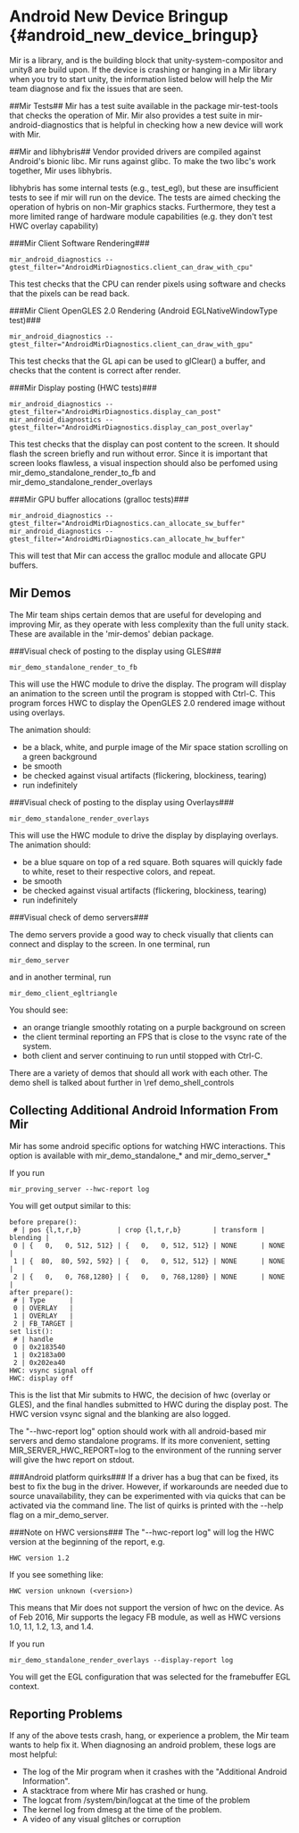 Android New Device Bringup {#android_new_device_bringup}
===============================

Mir is a library, and is the building block that unity-system-compositor and
unity8 are build upon. If the device is crashing or hanging in a Mir library
when you try to start unity, the information listed below will help the Mir
team diagnose and fix the issues that are seen.

##Mir Tests##
Mir has a test suite available in the package mir-test-tools that checks the
operation of Mir.
Mir also provides a test suite in mir-android-diagnostics that is helpful in
checking how a new device will work with Mir. 

##Mir and libhybris##
Vendor provided drivers are compiled against Android's bionic libc.
Mir runs against glibc. To make the two libc's work together, Mir uses
libhybris.

libhybris has some internal tests (e.g., test_egl), but these are insufficient
tests to see if mir will run on the device. The tests are aimed checking
the operation of hybris on non-Mir graphics stacks. Furthermore, they test a
more limited range of hardware module capabilities (e.g. they don't test HWC
overlay capability) 

###Mir Client Software Rendering###

    mir_android_diagnostics --gtest_filter="AndroidMirDiagnostics.client_can_draw_with_cpu"

This test checks that the CPU can render pixels using software
and checks that the pixels can be read back.

###Mir Client OpenGLES 2.0 Rendering (Android EGLNativeWindowType test)###

    mir_android_diagnostics --gtest_filter="AndroidMirDiagnostics.client_can_draw_with_gpu"

This test checks that the GL api can be used to glClear() a buffer, and checks
that the content is correct after render.

###Mir Display posting (HWC tests)###

    mir_android_diagnostics --gtest_filter="AndroidMirDiagnostics.display_can_post"
    mir_android_diagnostics --gtest_filter="AndroidMirDiagnostics.display_can_post_overlay"

This test checks that the display can post content to the screen. It should
flash the screen briefly and run without error. Since it is important that
screen looks flawless, a visual inspection should also be perfomed using
mir_demo_standalone_render_to_fb and mir_demo_standalone_render_overlays 

###Mir GPU buffer allocations (gralloc tests)###

    mir_android_diagnostics --gtest_filter="AndroidMirDiagnostics.can_allocate_sw_buffer"
    mir_android_diagnostics --gtest_filter="AndroidMirDiagnostics.can_allocate_hw_buffer"

This will test that Mir can access the gralloc module and allocate GPU buffers.

Mir Demos
---------
The Mir team ships certain demos that are useful for developing and improving
Mir, as they operate with less complexity than the full unity stack. These are
available in the 'mir-demos' debian package.

###Visual check of posting to the display using GLES###

    mir_demo_standalone_render_to_fb

This will use the HWC module to drive the display. The program will display an
animation to the screen until the program is stopped with Ctrl-C. This program
forces HWC to display the OpenGLES 2.0 rendered image without using overlays.

The animation should:
 - be a black, white, and purple image of the Mir space station scrolling on a
green background
 - be smooth
 - be checked against visual artifacts (flickering, blockiness, tearing)
 - run indefinitely

###Visual check of posting to the display using Overlays###

    mir_demo_standalone_render_overlays

This will use the HWC module to drive the display by displaying overlays.
The animation should:
 - be a blue square on top of a red square. Both squares will quickly fade to
white, reset to their respective colors, and repeat.
 - be smooth
 - be checked against visual artifacts (flickering, blockiness, tearing)
 - run indefinitely

###Visual check of demo servers###

The demo servers provide a good way to check visually that clients can connect
and display to the screen.
In one terminal, run

    mir_demo_server

and in another terminal, run

    mir_demo_client_egltriangle

You should see:
 - an orange triangle smoothly rotating on a purple background on screen
 - the client terminal reporting an FPS that is close to the vsync rate of the
system.
 - both client and server continuing to run until stopped with Ctrl-C.

There are a variety of demos that should all work with each other. The demo
shell is talked about further in \ref demo_shell_controls

Collecting Additional Android Information From Mir
--------------------------------------------------
Mir has some android specific options for watching HWC interactions. This
option is available with mir_demo_standalone_* and mir_demo_server_*

If you run 

    mir_proving_server --hwc-report log

You will get output similar to this:

    before prepare():
     # | pos {l,t,r,b}         | crop {l,t,r,b}        | transform | blending | 
     0 | {   0,   0, 512, 512} | {   0,   0, 512, 512} | NONE      | NONE     | 
     1 | {  80,  80, 592, 592} | {   0,   0, 512, 512} | NONE      | NONE     | 
     2 | {   0,   0, 768,1280} | {   0,   0, 768,1280} | NONE      | NONE     | 
    after prepare():
     # | Type      | 
     0 | OVERLAY   | 
     1 | OVERLAY   | 
     2 | FB_TARGET | 
    set list():
     # | handle
     0 | 0x2183540
     1 | 0x2183a00
     2 | 0x202ea40
    HWC: vsync signal off
    HWC: display off

This is the list that Mir submits to HWC, the decision of hwc (overlay or GLES),
and the final handles submitted to HWC during the display post. The HWC version
vsync signal and the blanking are also logged.

The "--hwc-report log" option should work with all android-based mir servers
and demo standalone programs. If its more convenient, setting 
MIR_SERVER_HWC_REPORT=log to the environment of the running server will give 
the hwc report on stdout.

###Android platform quirks###
If a driver has a bug that can be fixed, its best to fix the bug in the driver.
However, if workarounds are needed due to source unavailability, they can be
experimented with via quicks that can be activated via the command line.
The list of quirks is printed with the --help flag on a mir_demo_server.

###Note on HWC versions###
The "--hwc-report log" will log the HWC version at the beginning of the report,
 e.g.

    HWC version 1.2

If you see something like:

    HWC version unknown (<version>)

This means that Mir does not support the version of hwc on the device.
As of Feb 2016, Mir supports the legacy FB module, as well as HWC versions
1.0, 1.1, 1.2, 1.3, and 1.4. 

If you run

    mir_demo_standalone_render_overlays --display-report log

You will get the EGL configuration that was selected for the framebuffer EGL
context.

Reporting Problems
-----------------
If any of the above tests crash, hang, or experience a problem, the Mir team
wants to help fix it.
When diagnosing an android problem, these logs are most helpful:
 - The log of the Mir program when it crashes with the "Additional Android
Information".
 - A stacktrace from where Mir has crashed or hung.
 - The logcat from /system/bin/logcat at the time of the problem
 - The kernel log from dmesg at the time of the problem.
 - A video of any visual glitches or corruption


